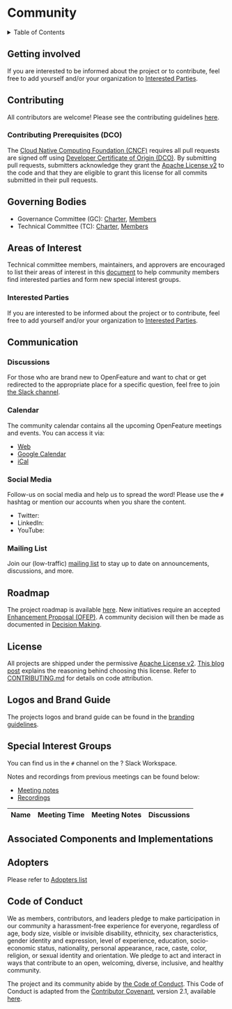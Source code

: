 # Community

<details>
<summary>
Table of Contents
</summary>

- [Getting Involved](#getting-involved)
- [Contributing](#contributing)
  - [Contributing Prerequisites (DCO)](#contributing-prerequisites-dco)
- [Governing Bodies](#governing-bodies)
- [Areas of Interest](#areas-of-interest)
- [Communication](#communication)
  - [Discussions](#discussions)
  - [Calendar](#calendar)
  - [Social Media](#social-media)
- [Roadmap](#roadmap)
- [License](#license)
- [Logos and Brand Guide](#logos-and-brand-guide)
- [Special Interest Groups](#special-interest-groups)
- [Associated Components and Implementations](#associated-components-and-implementations)
- [Adopters](#adopters)
- [Code of Conduct](#code-of-conduct)

</details>

## Getting involved

If you are interested to be informed about the project or to contribute, feel free to add yourself and/or your organization to [Interested Parties](./interested-parties.md).

## Contributing

All contributors are welcome!
Please see the contributing guidelines
[here](https://github.com/security-as-code/.github/blob/main/CONTRIBUTING.md).

### Contributing Prerequisites (DCO)

The [Cloud Native Computing Foundation (CNCF)](https://www.cncf.io/) requires all pull requests are signed off using [Developer Certificate of Origin (DCO)](https://wiki.linuxfoundation.org/dco).
By submitting pull requests, submitters acknowledge they grant the [Apache License v2](./LICENSE) to the code and that they are eligible to grant this license for all commits submitted in their pull requests.

## Governing Bodies

- Governance Committee (GC): [Charter](./governance-charter.md), [Members](./community-members.md#governance-board)
- Technical Committee (TC): [Charter](./tech-committee-charter.md), [Members](./community-members.md#technical-committee)

## Areas of Interest

Technical committee members, maintainers, and approvers are encouraged to list their areas of interest in this [document](./areas-of-interest.md) to help community members find interested parties and form new special interest groups.

### Interested Parties

If you are interested to be informed about the project or to contribute, feel free to add yourself and/or your organization to [Interested Parties](./interested-parties.md).

## Communication

### Discussions

For those who are brand new to OpenFeature and want to chat or get redirected to the appropriate place for a specific question, feel free to join [the Slack channel]().

### Calendar

The community calendar contains all the upcoming OpenFeature meetings and events. You can access it via:

- [Web]()
- [Google Calendar]()
- [iCal]()

### Social Media

Follow-us on social media and help us to spread the word!
Please use the `#` hashtag or mention our accounts when you share the content.

- Twitter: 
- LinkedIn: 
- YouTube: 

### Mailing List

Join our (low-traffic) [mailing list]() to stay up to date on announcements, discussions, and more.

## Roadmap

The project roadmap is available [here](https://github.com/orgs/security-as-code/projects/).
New initiatives require an accepted [Enhancement Proposal (OFEP)](). A community decision will then be made as documented in [Decision Making](./governance-charter.md#decision-making).

## License

All projects are shipped under the permissive [Apache License v2](./LICENSE). [This blog post](https://www.cncf.io/blog/2017/02/01/cncf-recommends-aslv2/) explains the reasoning behind choosing this license. Refer to [CONTRIBUTING.md](https://github.com/security-as-code/.github/blob/main/CONTRIBUTING.md) for details on code attribution.

## Logos and Brand Guide

The projects logos and brand guide can be found in the [branding guidelines](./branding-guidelines.md).

## Special Interest Groups

You can find us in the `#` channel on the ? Slack Workspace.

Notes and recordings from previous meetings can be found below:

- [Meeting notes]()
- [Recordings]()

| Name | Meeting Time | Meeting Notes | Discussions |
| ---- | ------------ | ------------- | ----------- |

## Associated Components and Implementations



## Adopters

Please refer to [Adopters list](./ADOPTERS.md)

## Code of Conduct

We as members, contributors, and leaders pledge to make participation in our community a harassment-free experience for everyone, regardless of age, body size, visible or invisible disability, ethnicity, sex characteristics, gender identity and expression, level of experience, education, socio-economic status, nationality, personal appearance, race, caste, color, religion, or sexual identity and orientation. We pledge to act and interact in ways that contribute to an open, welcoming, diverse, inclusive, and healthy community.

The project and its community abide by [the Code of Conduct](https://github.com/security-as-code/.github/blob/main/CODE_OF_CONDUCT.md).
This Code of Conduct is adapted from the [Contributor Covenant](https://www.contributor-covenant.org),
version 2.1, available
[here](https://www.contributor-covenant.org/version/2/1/code_of_conduct.html).
